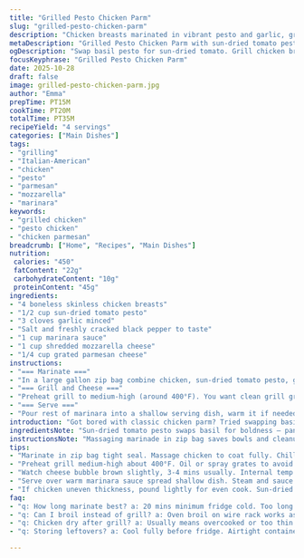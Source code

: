 ```yaml
---
title: "Grilled Pesto Chicken Parm"
slug: "grilled-pesto-chicken-parm"
description: "Chicken breasts marinated in vibrant pesto and garlic, grilled until juicy and kissed by smoke. Topped with melted mozzarella and parmesan over a bed of tangy marinara, but with a twist: swapping pesto for sun-dried tomato pesto, adding a deep umami punch. Marinade from 20 minutes up to 3 hours chills and infuses. Grill over medium-high, watch for sizzling, golden grill marks, cheese bubbling and browning. Serve layered on warm marinara sauce, an inviting contrast of textures and flavors. Adapt cook times based on thickness and heat, textures give the true read. Simple, improvable, no fluff."
metaDescription: "Grilled Pesto Chicken Parm with sun-dried tomato pesto, smoky char, melted mozzarella, parmesan, over warm marinara. Marinade, grill tips, layered flavors in 35 mins."
ogDescription: "Swap basil pesto for sun-dried tomato. Grill chicken breasts till sizzles, cheese bubbles golden. Serve on warm marinara for juicy, savory layered bites."
focusKeyphrase: "Grilled Pesto Chicken Parm"
date: 2025-10-28
draft: false
image: grilled-pesto-chicken-parm.jpg
author: "Emma"
prepTime: PT15M
cookTime: PT20M
totalTime: PT35M
recipeYield: "4 servings"
categories: ["Main Dishes"]
tags:
- "grilling"
- "Italian-American"
- "chicken"
- "pesto"
- "parmesan"
- "mozzarella"
- "marinara"
keywords:
- "grilled chicken"
- "pesto chicken"
- "chicken parmesan"
breadcrumb: ["Home", "Recipes", "Main Dishes"]
nutrition: 
 calories: "450"
 fatContent: "22g"
 carbohydrateContent: "10g"
 proteinContent: "45g"
ingredients:
- "4 boneless skinless chicken breasts"
- "1/2 cup sun-dried tomato pesto"
- "3 cloves garlic minced"
- "Salt and freshly cracked black pepper to taste"
- "1 cup marinara sauce"
- "1 cup shredded mozzarella cheese"
- "1/4 cup grated parmesan cheese"
instructions:
- "=== Marinate ==="
- "In a large gallon zip bag combine chicken, sun-dried tomato pesto, garlic, salt and pepper. Seal tight. Massage bag to coat each piece. Refrigerate for minimum 20 minutes; no longer than 3 hours or the acid in pesto can toughen meat."
- "=== Grill and Cheese ==="
- "Preheat grill to medium-high (around 400°F). You want clean grill grates for clear sear marks; oil lightly or use spray. Place chicken on grill, listen for sizzle — that’s your job starting. Grill 3-4 minutes per side depending on thickness. Flip once; avoid stabbing with fork or losing juices. Spoon a rounded tablespoon marinara over each breast. Pile mozzarella and parmesan on top. Close lid immediately. Watch cheese melt, bubble, slightly brown. Usually 3-4 minutes here. Chicken should register 160°F internal or juices run clear when poked."
- "=== Serve ==="
- "Pour rest of marinara into a shallow serving dish, warm it if needed. Layer grilled chicken breasts on top. The steam meeting sauce gives a tactile final moisture. Let rest minutes, juices redistribute. Cut doesn't have to be perfect; rustic works better."
introduction: "Got bored with classic chicken parm? Tried swapping basil pesto for sun-dried tomato pesto — deeper, richer, less sweet. The garlic’s punch is key; it wakes up the whole dish. Marinade is underrated. Too short, chicken won’t soak up the flavors, too long and texture turns rubbery. Watch grill marks, not clock blindly; grill temps vary wildly. Mozzarella melts into a creamy veil, but parmesan adds punch; don’t skip. Spoon marinara over the chicken as it grills, so cheese sticks and melds visually. Served it on a bed of warm marinara — the contrast keeps it juicy, not scorched or dry. Learned to avoid stabbing chicken with forks mid-grill; you lose precious juices. Now I judge doneness by visual cues, sound, and feel instead of timer obsessing."
ingredientsNote: "Sun-dried tomato pesto swaps basil for boldness — pantry staple option if fresh pesto not handy. Garlic always fresh, chopped or minced, never powder here. Chicken breasts — uniform thickness helps even grill, pound lightly if uneven. Marinara can be homemade or jarred, but simmer briefly before serving releases herby depth. Mozzarella best whole milk shredded; moisture balance matters. Parmesan adds nuttiness and salty wave; pre-grated fine but fresh-grated packs more aroma. Salt/pepper — eyeball but never forget; marinades can mute salt, so adjust post-grill if needed. If grill unavailable, oven broil on wire rack works but skip cheese melting lid step."
instructionsNote: "Massaging marinade in zip bag saves bowls and cleanup fuss. Marinade timing critical — cold fridge needed, no room temp; texture suffers. Medium-high grill heat delivers caramelized crust without charring; listen for even sizzle, not smoke bombs. Flip only once, with tongs — patience rewarded. Watch for juices pooling that turn clear; sign chicken’s done. Cheese timing delicate — apply after flip to avoid melting off during initial cook. Lid traps heat, melts cheese evenly and fast — check often to avoid burning. Spoon marinara under chicken post grill to refresh moisture and cut char. Resting chicken post-cook preserves juiciness. Mistakes? Too thick chicken won’t cook through; butterfly or pound thinner. Marinade too acidic turns texture chewy — stick close to times."
tips:
- "Marinate in zip bag tight seal. Massage chicken to coat fully. Chill fridge cold minimum 20 mins but no longer than 3 or acid in pesto toughens meat. Fresh garlic needed, minced not powder. Oven broil option if no grill but skip cheese layering step on top then."
- "Preheat grill medium-high about 400°F. Oil or spray grates to avoid sticking. Listen for sizzle not smoke. Grill chicken 3-4 min each side depending thickness. Flip once with tongs. Avoid fork stabbing or losing juices. Cheese added after flip, spoon marinara then pile mozz and parmesan quick. Close lid helps melt cheese fast."
- "Watch cheese bubble brown slightly, 3-4 mins usually. Internal temp 160°F or juices run clear when poked. Visual cues matter more than timer. Don’t overthink times. Grill heat varies wildly; thicker means longer. Listen crackle sound; less sizzle means nearing done. Juices pooling clear tell doneness, not pink or red."
- "Serve over warm marinara sauce spread shallow dish. Steam and sauce heat moisture layer at bottom. Rest chicken few minutes after grill so juices redistribute. Rustic cuts better than perfect slices; moisture leaks if cut too early or precise. Marinara can be jarred simmer briefly to loosen herbs and freshen flavor before plating."
- "If chicken uneven thickness, pound lightly for even cook. Sun-dried tomato pesto swaps basil flavor for bolder umami punch; pantry substitute for fresh pesto. Pre-grated parmesan good for ease but fresh grated smells stronger. Salt lightly pre-grill, adjust salted post-grill as marinade mutes flavor."
faq:
- "q: How long marinate best? a: 20 mins minimum fridge cold. Too long acid breaks down proteins, rubbery texture. No room temp; bacteria risk. Timing critical. I tried overnight once; meat too dense and chewy."
- "q: Can I broil instead of grill? a: Oven broil on wire rack works as fallback. Skip cheese lid melt. Cheese may not brown same. Watch closely so no burning cheese. Marinara sauce under after cooking instead of during. Alternative if no grill."
- "q: Chicken dry after grill? a: Usually means overcooked or too thin pieces. Pound thicker ones evenly. Flip once only. Juices lost with fork stabbing or flipping multiple times. Rest chicken 5 mins post-cook locks moisture. Marinade timing also vital for moisture retention."
- "q: Storing leftovers? a: Cool fully before fridge. Airtight container. Use within 2-3 days. Can reheat in oven low heat to keep texture better than microwave. Sauce stored separate keeps chicken less soggy. Freeze yes, but cheese texture changes after thaw."

---
```

